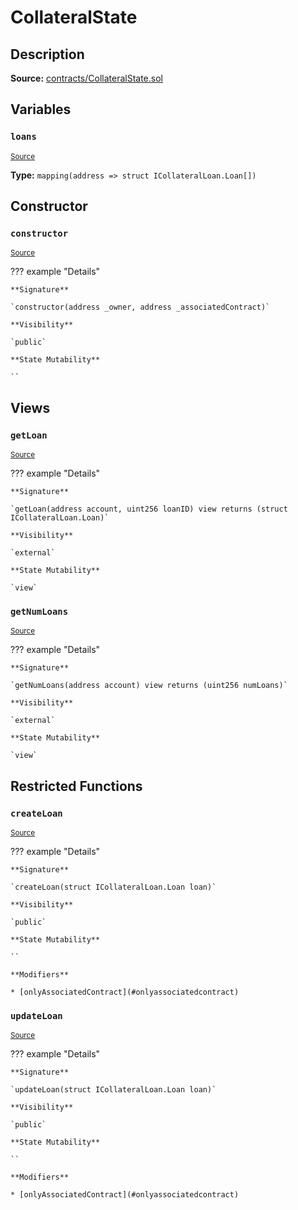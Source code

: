# CollateralState

## Description

**Source:** [contracts/CollateralState.sol](https://github.com/Synthetixio/synthetix/tree/v2.45.1/contracts/CollateralState.sol)

## Variables

### `loans`

<sub>[Source](https://github.com/Synthetixio/synthetix/tree/v2.45.1/contracts/CollateralState.sol#L17)</sub>

**Type:** `mapping(address => struct ICollateralLoan.Loan[])`

## Constructor

### `constructor`

<sub>[Source](https://github.com/Synthetixio/synthetix/tree/v2.45.1/contracts/CollateralState.sol#L19)</sub>

??? example "Details"

    **Signature**

    `constructor(address _owner, address _associatedContract)`

    **Visibility**

    `public`

    **State Mutability**

    ``

## Views

### `getLoan`

<sub>[Source](https://github.com/Synthetixio/synthetix/tree/v2.45.1/contracts/CollateralState.sol#L23)</sub>

??? example "Details"

    **Signature**

    `getLoan(address account, uint256 loanID) view returns (struct ICollateralLoan.Loan)`

    **Visibility**

    `external`

    **State Mutability**

    `view`

### `getNumLoans`

<sub>[Source](https://github.com/Synthetixio/synthetix/tree/v2.45.1/contracts/CollateralState.sol#L32)</sub>

??? example "Details"

    **Signature**

    `getNumLoans(address account) view returns (uint256 numLoans)`

    **Visibility**

    `external`

    **State Mutability**

    `view`

## Restricted Functions

### `createLoan`

<sub>[Source](https://github.com/Synthetixio/synthetix/tree/v2.45.1/contracts/CollateralState.sol#L38)</sub>

??? example "Details"

    **Signature**

    `createLoan(struct ICollateralLoan.Loan loan)`

    **Visibility**

    `public`

    **State Mutability**

    ``

    **Modifiers**

    * [onlyAssociatedContract](#onlyassociatedcontract)

### `updateLoan`

<sub>[Source](https://github.com/Synthetixio/synthetix/tree/v2.45.1/contracts/CollateralState.sol#L42)</sub>

??? example "Details"

    **Signature**

    `updateLoan(struct ICollateralLoan.Loan loan)`

    **Visibility**

    `public`

    **State Mutability**

    ``

    **Modifiers**

    * [onlyAssociatedContract](#onlyassociatedcontract)
